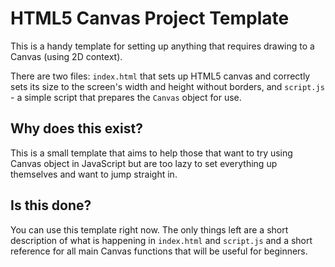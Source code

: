 # HTML5 Canvas Project Template

This is a handy template for setting up anything that requires drawing to a Canvas (using 2D context).

There are two files: `index.html` that sets up HTML5 canvas and correctly sets its size to the screen's width and
height without borders, and `script.js` - a simple script that prepares the `Canvas` object for use.

## Why does this exist?

This is a small template that aims to help those that want to try using Canvas object in JavaScript but
are too lazy to set everything up themselves and want to jump straight in.

## Is this done?

You can use this template right now. The only things left are a short description of what is happening in
`index.html` and `script.js` and a short reference for all main Canvas functions that will be useful for
beginners.
